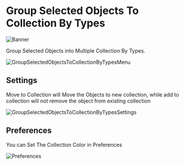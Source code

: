 # Group Selected Objects To Collection By Types

![Banner](https://user-images.githubusercontent.com/79613445/210192620-7a0d06f9-03cf-44c7-8d85-28d08710f91a.png)


Group Selected Objects into Multiple Collection By Types. 

![GroupSelectedObjectsToCollectionByTypesMenu](https://user-images.githubusercontent.com/79613445/210192625-626ad940-2e5c-4e81-a3fd-9c92f43065bc.png)


## Settings

Move to Collection will Move the Objects to new collection, while add to collection will not remove the object from existing collection

![GroupSelectedObjectsToCollectionByTypesSettings](https://user-images.githubusercontent.com/79613445/210192630-218a757b-439a-44fc-b648-7714bc23661a.png)


## Preferences

You can Set The Collection Color in Preferences

![Preferences](https://user-images.githubusercontent.com/79613445/210192632-d0c53670-e6a2-45ca-95d6-7249db7357a2.png)
